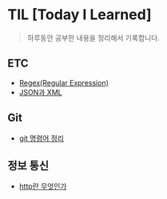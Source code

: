 # TIL [Today I Learned]

> 하루동안 공부한 내용을 정리해서 기록합니다.

## ETC
+ [Regex(Regular Expression)](./ETC/Regex.md)
+ [JSON과 XML](./ETC/JSONandXML.md)

## Git

+ [git 명령어 정리](./Git/git_commands.md)


## 정보 통신

+ [http란 무엇인가](./HTTP/HTTP.md)



<!-- 제어,비제어 컴포넌트 -->

